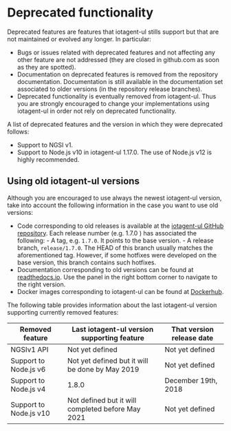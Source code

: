 # Deprecated functionality

Deprecated features are features that iotagent-ul stills support but that are not maintained or evolved any longer. In
particular:

-   Bugs or issues related with deprecated features and not affecting any other feature are not addressed (they are
    closed in github.com as soon as they are spotted).
-   Documentation on deprecated features is removed from the repository documentation. Documentation is still available
    in the documentation set associated to older versions (in the repository release branches).
-   Deprecated functionality is eventually removed from iotagent-ul. Thus you are strongly encouraged to change your
    implementations using iotagent-ul in order not rely on deprecated functionality.

A list of deprecated features and the version in which they were deprecated follows:

-   Support to NGSI v1.
-   Support to Node.js v10 in iotagent-ul 1.17.0. The use of Node.js v12 is highly recommended.

## Using old iotagent-ul versions

Although you are encouraged to use always the newest iotagent-ul version, take into account the following information in
the case you want to use old versions:

-   Code corresponding to old releases is available at the
    [iotagent-ul GitHub repository](https://github.com/telefonicaid/iotagent-ul). Each release number (e.g. 1.7.0 ) has
    associated the following: - A tag, e.g. `1.7.0`. It points to the base version. - A release branch, `release/1.7.0`.
    The HEAD of this branch usually matches the aforementioned tag. However, if some hotfixes were developed on the base
    version, this branch contains such hotfixes.
-   Documentation corresponding to old versions can be found at
    [readthedocs.io](https://fiware-iotagent-ul.readthedocs.io). Use the panel in the right bottom corner to navigate to
    the right version.
-   Docker images corresponding to iotagent-ul can be found at
    [Dockerhub](https://hub.docker.com/r/fiware/iotagent-ul/tags/).

The following table provides information about the last iotagent-ul version supporting currently removed features:

| **Removed feature**   | **Last iotagent-ul version supporting feature** | **That version release date** |
| --------------------- | ----------------------------------------------- | ----------------------------- |
| NGSIv1 API            | Not yet defined                                 | Not yet defined               |
| Support to Node.js v6 | Not yet defined but it will be done by May 2019 | Not yet defined               |
| Support to Node.js v4 | 1.8.0                                           | December 19th, 2018           |
| Support to Node.js v10 | Not defined but it will completed before May 2021 | Not yet defined               |
